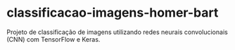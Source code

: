 # classificacao-imagens-homer-bart
Projeto de classificação de imagens utilizando redes neurais convolucionais (CNN) com TensorFlow e Keras.
